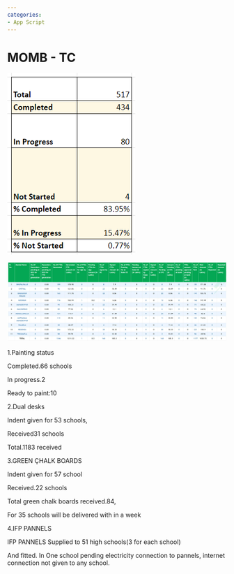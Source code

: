 ```yaml
---
categories:
- App Script
---
```

# MOMB - TC

![](../files/0895e063-b256-47dd-9bd6-0e5b83e71429.png)  

![](../files/479d0b0c-6494-48ee-aaf2-b56dbcc75a84.png)  

1.Painting status 

Completed.66 schools

In progress.2

Ready to paint:10

  

2.Dual desks

Indent given for 53 schools,

Received31 schools

Total.1183 received

  

3.GREEN ÇHALK BOARDS

Indent given for 57 school

Received.22 schools

Total green chalk boards received.84,

For 35 schools will be delivered with in a week

4.IFP PANNELS

IFP PANNELS Supplied to 51 high schools(3 for each school)

And fitted. In One school pending electricity connection to pannels, internet connection not given to any school.